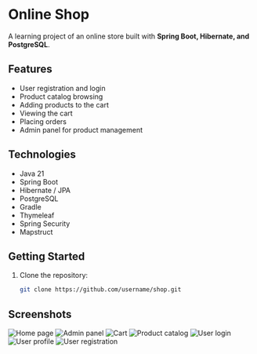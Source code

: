 # Online Shop

A learning project of an online store built with **Spring Boot, Hibernate, and PostgreSQL**.

## Features
- User registration and login
- Product catalog browsing
- Adding products to the cart
- Viewing the cart
- Placing orders
- Admin panel for product management

## Technologies
- Java 21
- Spring Boot
- Hibernate / JPA
- PostgreSQL
- Gradle
- Thymeleaf
- Spring Security
- Mapstruct

## Getting Started

1. Clone the repository:
   ```bash
   git clone https://github.com/username/shop.git

## Screenshots
![Home page](screenshots/home_page.png)
![Admin panel](screenshots/admin_add_product.png)
![Cart](screenshots/cart.png)
![Product catalog](screenshots/product_catalog.png)
![User login](screenshots/user_login.png)
![User profile](screenshots/user_profile.png)
![User registration](screenshots/user_registration.png)